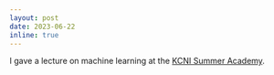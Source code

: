 ```yaml
---
layout: post
date: 2023-06-22
inline: true
---
```


I gave a lecture on machine learning at the <a href='https://www.crowdcast.io/c/kcni-virtual-summer-academy-2023/aKeLE'>KCNI Summer Academy</a>.